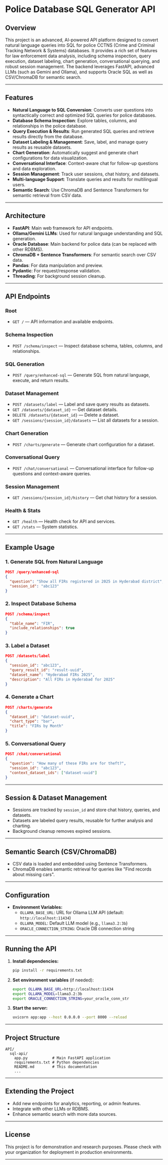 # Police Database SQL Generator API

## Overview

This project is an advanced, AI-powered API platform designed to convert natural language queries into SQL for police CCTNS (Crime and Criminal Tracking Network & Systems) databases. It provides a rich set of features for law enforcement data analysis, including schema inspection, query execution, dataset labeling, chart generation, conversational querying, and robust session management. The backend leverages FastAPI, advanced LLMs (such as Gemini and Ollama), and supports Oracle SQL as well as CSV/ChromaDB for semantic search.

---

## Features

- **Natural Language to SQL Conversion**: Converts user questions into syntactically correct and optimized SQL queries for police databases.
- **Database Schema Inspection**: Explore tables, columns, and relationships in the police database.
- **Query Execution & Results**: Run generated SQL queries and retrieve results directly from the database.
- **Dataset Labeling & Management**: Save, label, and manage query results as reusable datasets.
- **Chart Generation**: Automatically suggest and generate chart configurations for data visualization.
- **Conversational Interface**: Context-aware chat for follow-up questions and data exploration.
- **Session Management**: Track user sessions, chat history, and datasets.
- **Multi-language Support**: Translate queries and results for multilingual users.
- **Semantic Search**: Use ChromaDB and Sentence Transformers for semantic retrieval from CSV data.

---

## Architecture

- **FastAPI**: Main web framework for API endpoints.
- **Ollama/Gemini LLMs**: Used for natural language understanding and SQL generation.
- **Oracle Database**: Main backend for police data (can be replaced with other RDBMS).
- **ChromaDB + Sentence Transformers**: For semantic search over CSV data.
- **Pandas**: For data manipulation and preview.
- **Pydantic**: For request/response validation.
- **Threading**: For background session cleanup.

---

## API Endpoints

### Root
- `GET /` — API information and available endpoints.

### Schema Inspection
- `POST /schema/inspect` — Inspect database schema, tables, columns, and relationships.

### SQL Generation
- `POST /query/enhanced-sql` — Generate SQL from natural language, execute, and return results.

### Dataset Management
- `POST /datasets/label` — Label and save query results as datasets.
- `GET /datasets/{dataset_id}` — Get dataset details.
- `DELETE /datasets/{dataset_id}` — Delete a dataset.
- `GET /sessions/{session_id}/datasets` — List all datasets for a session.

### Chart Generation
- `POST /charts/generate` — Generate chart configuration for a dataset.

### Conversational Query
- `POST /chat/conversational` — Conversational interface for follow-up questions and context-aware queries.

### Session Management
- `GET /sessions/{session_id}/history` — Get chat history for a session.

### Health & Stats
- `GET /health` — Health check for API and services.
- `GET /stats` — System statistics.

---

## Example Usage

### 1. Generate SQL from Natural Language
```json
POST /query/enhanced-sql
{
  "question": "Show all FIRs registered in 2025 in Hyderabad district",
  "session_id": "abc123"
}
```

### 2. Inspect Database Schema
```json
POST /schema/inspect
{
  "table_name": "FIR",
  "include_relationships": true
}
```

### 3. Label a Dataset
```json
POST /datasets/label
{
  "session_id": "abc123",
  "query_result_id": "result-uuid",
  "dataset_name": "Hyderabad FIRs 2025",
  "description": "All FIRs in Hyderabad for 2025"
}
```

### 4. Generate a Chart
```json
POST /charts/generate
{
  "dataset_id": "dataset-uuid",
  "chart_type": "bar",
  "title": "FIRs by Month"
}
```

### 5. Conversational Query
```json
POST /chat/conversational
{
  "question": "How many of these FIRs are for theft?",
  "session_id": "abc123",
  "context_dataset_ids": ["dataset-uuid"]
}
```

---

## Session & Dataset Management
- Sessions are tracked by `session_id` and store chat history, queries, and datasets.
- Datasets are labeled query results, reusable for further analysis and charting.
- Background cleanup removes expired sessions.

---

## Semantic Search (CSV/ChromaDB)
- CSV data is loaded and embedded using Sentence Transformers.
- ChromaDB enables semantic retrieval for queries like "Find records about missing cars".

---

## Configuration
- **Environment Variables:**
  - `OLLAMA_BASE_URL`: URL for Ollama LLM API (default: `http://localhost:11434`)
  - `OLLAMA_MODEL`: Default LLM model (e.g., `llama3.2:3b`)
  - `ORACLE_CONNECTION_STRING`: Oracle DB connection string

---

## Running the API

1. **Install dependencies:**
   ```bash
   pip install -r requirements.txt
   ```
2. **Set environment variables** (if needed):
   ```bash
   export OLLAMA_BASE_URL=http://localhost:11434
   export OLLAMA_MODEL=llama3.2:3b
   export ORACLE_CONNECTION_STRING=your_oracle_conn_str
   ```
3. **Start the server:**
   ```bash
   uvicorn app:app --host 0.0.0.0 --port 8000 --reload
   ```

---

## Project Structure

```
API/
  sql-api/
    app.py           # Main FastAPI application
    requirements.txt # Python dependencies
    README.md        # This documentation
    ...
```

---

## Extending the Project
- Add new endpoints for analytics, reporting, or admin features.
- Integrate with other LLMs or RDBMS.
- Enhance semantic search with more data sources.

---

## License
This project is for demonstration and research purposes. Please check with your organization for deployment in production environments.

---



